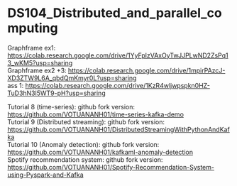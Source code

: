 # DS104_Distributed_and_parallel_computing

Graphframe ex1: https://colab.research.google.com/drive/1YyFplzVAxOyTwJJPLwND2ZsPq13_wKM5?usp=sharing \
Graphframe ex2 +3: https://colab.research.google.com/drive/1mpirPAzcJ-XD3ZTW9L6A_qbdQmKmyr0L?usp=sharing \
ass 1: https://colab.research.google.com/drive/1KzR4wljwpspkn0HZ-TuD3hN3l5WT9-pH?usp=sharing 

Tutorial 8 (time-series): github fork version: https://github.com/VOTUANANH01/time-series-kafka-demo \
Tutorial 9 (Distributed streaming): github fork version: https://github.com/VOTUANANH01/DistributedStreamingWithPythonAndKafka \
Tutorial 10 (Anomaly detection): github fork version: https://github.com/VOTUANANH01/kafkaml-anomaly-detection \
Spotify recommendation system: github fork version: https://github.com/VOTUANANH01/Spotify-Recommendation-System-using-Pyspark-and-Kafka